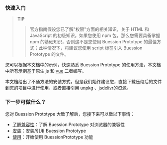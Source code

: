 ### 快速入门
> **TIP**
>> 官方指南假设您已了解"权限"方面的相关知识，关于 HTML 和 JavaScript 的初级知识。如果您使用 npm 包，那么您需要具备掌握 npm 的基础知识，否则这不是您使用 Buession Prototype 的最佳方式；此种情况下，将建议您使用 script 标签引入 Buession Prototype 的文件。

您可以根据本文档中的示例，快速熟悉 Buession Prototype 的使用方法，本文档中所有示例基于原生 js 和 [vue](https://v3.cn.vuejs.org/) 二者编写。

本文档给出了不通方法的安装方式，但是我们始终建议您，直接下载压缩后的文件到您的项目中进行使用，或者直接引用 [unpkg](https://unpkg.com/@buession/prototype/) 、[jsdelivr](https://www.jsdelivr.com/package/npm/@buession/prototype)的资源。


### 下一步可做什么？
您对 Buession Prototype 大致了解后，您接下来可以做以下事情：
* [了解兼容性](/docs/requirement.html#支持环境)：了解 Buession Prototype 对浏览器的兼容性
* [安装](/docs/installation.html)：安装/引用 Buession Prototype
* [使用](/manual/)：开始使用 BuessionPrototype 功能